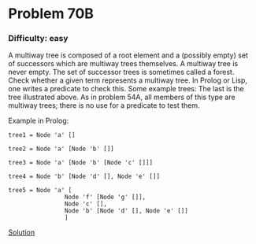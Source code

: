 # Problem 70B
### Difficulty: easy
A multiway tree is composed of a root element and a (possibly empty) set of successors which are multiway trees themselves. A multiway tree is never empty. The set of successor trees is sometimes called a forest.
Check whether a given term represents a multiway tree.
In Prolog or Lisp, one writes a predicate to check this.
Some example trees:
The last is the tree illustrated above.
As in problem 54A, all members of this type are multiway trees; there is no use for a predicate to test them.

Example in Prolog:

```
tree1 = Node 'a' []

tree2 = Node 'a' [Node 'b' []]

tree3 = Node 'a' [Node 'b' [Node 'c' []]]

tree4 = Node 'b' [Node 'd' [], Node 'e' []]

tree5 = Node 'a' [
                Node 'f' [Node 'g' []],
                Node 'c' [],
                Node 'b' [Node 'd' [], Node 'e' []]
                ]
```
[Solution](https://wiki.haskell.orghttp://www.haskell.org/ghc/docs/latest/html/libraries/containers/Data-Tree.html)
